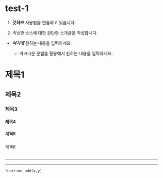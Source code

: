 # test-1
1. **깃허브** 사용법을 연습하고 있습니다.

2. *작성한* 소스에 대한 ~~간단한~~ 소개글을 작성합니다.

+ ***여기에*** 원하는 내용을 입력하세요.

  * 마크다운 문법을 활용해서 원하는 내용을 입력하세요.

# 제목1

## 제목2

### 제목3

#### 제목4

##### 제목5

###### 제목6

---

***

`function add(x,y)`
